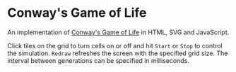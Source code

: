 # Conway's Game of Life

An implementation of [Conway's Game of Life](https://en.wikipedia.org/wiki/Conway's_Game_of_Life) in HTML, SVG and JavaScript.

Click tiles on the grid to turn cells on or off and hit `Start` or `Stop` to control the simulation. `Redraw` refreshes the screen with the specified grid size. The interval between generations can be specified in milliseconds.
